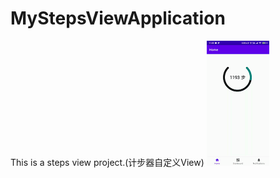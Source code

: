 # MyStepsViewApplication
This is a steps view project.(计步器自定义View)
![image](https://github.com/EthanLee-88/MyStepsViewApplication/blob/master/app/src/main/res/mipmap-hdpi/step_view.gif)
